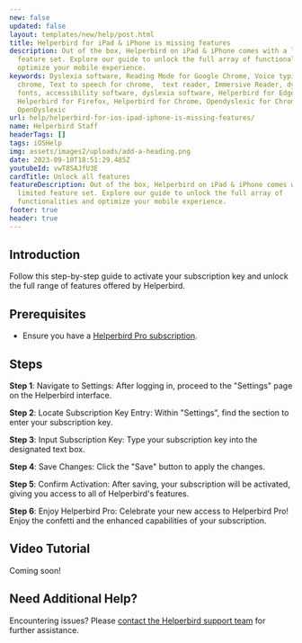 ```yaml
---
new: false
updated: false
layout: templates/new/help/post.html
title: Helperbird for iPad & iPhone is missing features
description: Out of the box, Helperbird on iPad & iPhone comes with a limited
  feature set. Explore our guide to unlock the full array of functionalities and
  optimize your mobile experience.
keywords: Dyslexia software, Reading Mode for Google Chrome, Voice typing for
  chrome, Text to speech for chrome,  text reader, Immersive Reader, dyslexia
  fonts, accessibility software, dyslexia software, Helperbird for Edge,
  Helperbird for Firefox, Helperbird for Chrome, Opendyslexic for Chrome,
  OpenDyslexic
url: help/helperbird-for-ios-ipad-iphone-is-missing-features/
name: Helperbird Staff
headerTags: []
tags: iOSHelp
img: assets/images2/uploads/add-a-heading.png
date: 2023-09-10T18:51:29.485Z
youtubeId: vwT8SAJfU3E
cardTitle: Unlock all features
featureDescription: Out of the box, Helperbird on iPad & iPhone comes with a
  limited feature set. Explore our guide to unlock the full array of
  functionalities and optimize your mobile experience.
footer: true
header: true
---
```


## Introduction

Follow this step-by-step guide to activate your subscription key and unlock the full range of features offered by Helperbird.

## Prerequisites

- Ensure you have a [Helperbird Pro subscription](/help/how-to-login-to-helperbird// 'Helperbird login link').

## Steps

**Step 1**: Navigate to Settings: After logging in, proceed to the "Settings" page on the Helperbird interface.

**Step 2**: Locate Subscription Key Entry: Within "Settings", find the section to enter your subscription key.

**Step 3**: Input Subscription Key: Type your subscription key into the designated text box.

**Step 4**: Save Changes: Click the "Save" button to apply the changes.

**Step 5**: Confirm Activation: After saving, your subscription will be activated, giving you access to all of Helperbird's features.

**Step 6**: Enjoy Helperbird Pro: Celebrate your new access to Helperbird Pro! Enjoy the confetti and the enhanced capabilities of your subscription.

## Video Tutorial
Coming soon!

## Need Additional Help?
Encountering issues? Please [contact the Helperbird support team](/support) for further assistance.